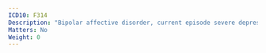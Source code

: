 ```yaml
---
ICD10: F314
Description: "Bipolar affective disorder, current episode severe depression without psychotic symptoms"
Matters: No
Weight: 0
---
```


